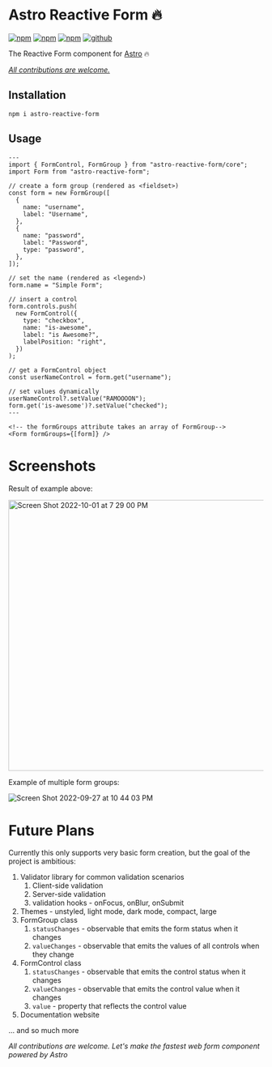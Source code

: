# Astro Reactive Form 🔥

[![npm](https://img.shields.io/npm/v/astro-reactive-form)](https://www.npmjs.com/package/astro-reactive-form)
[![npm](https://img.shields.io/npm/l/astro-reactive-form)](https://www.npmjs.com/package/astro-reactive-form)
[![npm](https://img.shields.io/npm/dt/astro-reactive-form)](https://www.npmjs.com/package/astro-reactive-form)
[![github](https://img.shields.io/github/last-commit/ayoayco/astro-reactive-library)](https://github.com/ayoayco/astro-reactive-library)

The Reactive Form component for [Astro](https://astro.build) 🔥

_[All contributions are welcome.](https://github.com/ayoayco/astro-reactive-library/issues)_

## Installation

```
npm i astro-reactive-form
```

## Usage

```astro
---
import { FormControl, FormGroup } from "astro-reactive-form/core";
import Form from "astro-reactive-form";

// create a form group (rendered as <fieldset>)
const form = new FormGroup([
  {
    name: "username",
    label: "Username",
  },
  {
    name: "password",
    label: "Password",
    type: "password",
  },
]);

// set the name (rendered as <legend>)
form.name = "Simple Form";

// insert a control
form.controls.push(
  new FormControl({
    type: "checkbox",
    name: "is-awesome",
    label: "is Awesome?",
    labelPosition: "right",
  })
);

// get a FormControl object
const userNameControl = form.get("username");

// set values dynamically
userNameControl?.setValue("RAMOOOON");
form.get('is-awesome')?.setValue("checked");
---

<!-- the formGroups attribute takes an array of FormGroup-->
<Form formGroups={[form]} />

```

# Screenshots

Result of example above:

<img width="535" alt="Screen Shot 2022-10-01 at 7 29 00 PM" src="https://user-images.githubusercontent.com/4262489/193421174-5c604aca-7d16-4cd6-a7b1-f5b8752c838e.png">

Example of multiple form groups:

![Screen Shot 2022-09-27 at 10 44 03 PM](https://user-images.githubusercontent.com/4262489/192631524-3139ac60-8d84-4c12-9231-fe2d49962756.png)

# Future Plans

Currently this only supports very basic form creation, but the goal of the project is ambitious:

1. Validator library for common validation scenarios
   1. Client-side validation
   1. Server-side validation
   1. validation hooks - onFocus, onBlur, onSubmit
1. Themes - unstyled, light mode, dark mode, compact, large
1. FormGroup class
   1. `statusChanges` - observable that emits the form status when it changes
   1. `valueChanges` - observable that emits the values of all controls when they change
1. FormControl class
   1. `statusChanges` - observable that emits the control status when it changes
   1. `valueChanges` - observable that emits the control value when it changes
   1. `value` - property that reflects the control value
1. Documentation website

... and so much more

_All contributions are welcome. Let's make the fastest web form component powered by Astro_
